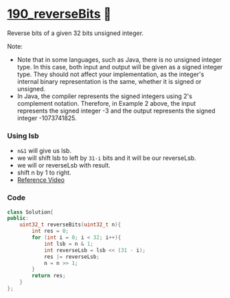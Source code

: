 # [190_reverseBits](https://leetcode.com/problems/reverse-bits/) 🌟

Reverse bits of a given 32 bits unsigned integer.

Note:

- Note that in some languages, such as Java, there is no unsigned integer type. In this case, both input and output will be given as a signed integer type. They should not affect your implementation, as the integer's internal binary representation is the same, whether it is signed or unsigned.
- In Java, the compiler represents the signed integers using 2's complement notation. Therefore, in Example 2 above, the input represents the signed integer -3 and the output represents the signed integer -1073741825.

### Using lsb 

- `n&1` will give us lsb.
- we will shift lsb to left by `31-i` bits and it will be our reverseLsb.
- we will or reverseLsb with result.
- shift n by 1 to right.
- [Reference Video](https://www.youtube.com/watch?v=LJiMk8lPJNc)

### Code

```cpp
class Solution{
public:
	uint32_t reverseBits(uint32_t n){
		int res = 0;
		for (int i = 0; i < 32; i++){
			int lsb = n & 1;
			int reverseLsb = lsb << (31 - i);
			res |= reverseLsb;
			n = n >> 1;
		}
		return res;
	}
};
```

